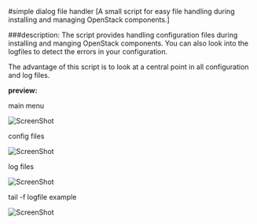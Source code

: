 #simple dialog file handler
[A small script for easy file handling during installing and managing OpenStack components.]
  
  
###description:
The script provides handling configuration files during installing and manging OpenStack components. You can also look into the logfiles to detect the errors in your configuration.

The advantage of this script is to look at a central point in all configuration and log files.
  


**preview:**


main menu

![ScreenShot](https://raw.github.com/ReneMuhl/simple_dialog_file_handler/master/images/simple_dialog_file_handler_Tailbox.png)


config files

![ScreenShot](https://raw.github.com/ReneMuhl/simple_dialog_file_handler/master/images/simple_dialog_file_handler_configFiles.png)


log files

![ScreenShot](https://raw.github.com/ReneMuhl/simple_dialog_file_handler/master/images/simple_dialog_file_handler_logFiles.png)

tail -f logfile example

![ScreenShot](https://raw.github.com/ReneMuhl/simple_dialog_file_handler/master/images/simple_dialog_file_handler_Tailbox.png)
